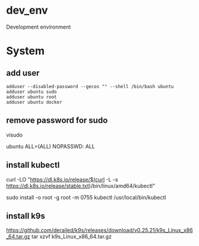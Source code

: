 # dev_env
Development environment

# System

## add user

```
adduser --disabled-password --gecos "" --shell /bin/bash ubuntu
adduser ubuntu sudo
adduser ubuntu root
adduser ubuntu docker
```
## remove password for sudo

visudo

ubuntu ALL=(ALL) NOPASSWD: ALL

## install kubectl

curl -LO "https://dl.k8s.io/release/$(curl -L -s https://dl.k8s.io/release/stable.txt)/bin/linux/amd64/kubectl"

sudo install -o root -g root -m 0755 kubectl /usr/local/bin/kubectl

## install k9s

https://github.com/derailed/k9s/releases/download/v0.25.21/k9s_Linux_x86_64.tar.gz
tar xzvf k9s_Linux_x86_64.tar.gz
